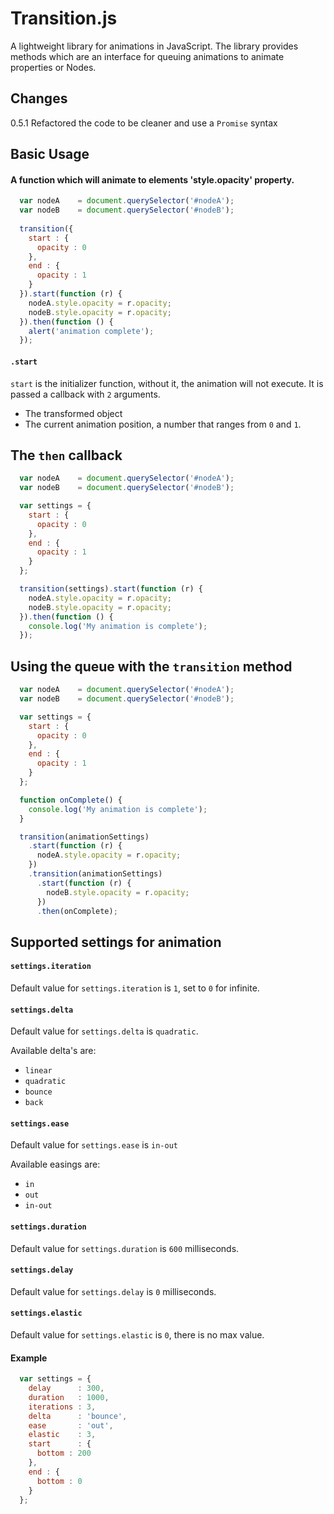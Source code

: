 # Transition.js

A lightweight library for animations in JavaScript. The library provides methods which are an interface for queuing animations to animate properties or Nodes.

## Changes

0.5.1 Refactored the code to be cleaner and use a `Promise` syntax

## Basic Usage
#### A function which will animate to elements 'style.opacity' property.

```javascript
  var nodeA    = document.querySelector('#nodeA');
  var nodeB    = document.querySelector('#nodeB');
  
  transition({
    start : {
      opacity : 0
    },
    end : {
      opacity : 1
    }
  }).start(function (r) {
    nodeA.style.opacity = r.opacity;
    nodeB.style.opacity = r.opacity;
  }).then(function () {
    alert('animation complete');
  });
```

#### `.start`

`start` is the initializer function, without it, the animation will not execute. It is passed a callback with `2` arguments.
- The transformed object
- The current animation position, a number that ranges from `0` and `1`.

## The `then` callback

```javascript
  var nodeA    = document.querySelector('#nodeA');
  var nodeB    = document.querySelector('#nodeB');

  var settings = {
    start : {
      opacity : 0
    },
    end : {
      opacity : 1
    }
  };

  transition(settings).start(function (r) {
    nodeA.style.opacity = r.opacity;
    nodeB.style.opacity = r.opacity;
  }).then(function () {
    console.log('My animation is complete');
  });
```

## Using the queue with the `transition` method

```javascript
  var nodeA    = document.querySelector('#nodeA');
  var nodeB    = document.querySelector('#nodeB');

  var settings = {
    start : {
      opacity : 0
    },
    end : {
      opacity : 1
    }
  };

  function onComplete() {
    console.log('My animation is complete');
  }

  transition(animationSettings)
    .start(function (r) { 
      nodeA.style.opacity = r.opacity;
    })
    .transition(animationSettings)
      .start(function (r) { 
        nodeB.style.opacity = r.opacity;
      })
      .then(onComplete);
```

## Supported settings for animation

#### `settings.iteration`

Default value for `settings.iteration` is `1`, set to `0` for infinite.

#### `settings.delta`

Default value for `settings.delta` is `quadratic`.

Available delta's are:

- `linear`
- `quadratic`
- `bounce`
- `back`

#### `settings.ease`

Default value for `settings.ease` is `in-out`

Available easings are:

- `in`
- `out`
- `in-out`

#### `settings.duration`

Default value for `settings.duration` is `600` milliseconds.

#### `settings.delay`

Default value for `settings.delay` is `0` milliseconds.

#### `settings.elastic`

Default value for `settings.elastic` is `0`, there is no max value.

#### Example

```javascript
  var settings = {
    delay      : 300,
    duration   : 1000,
    iterations : 3,
    delta      : 'bounce',
    ease       : 'out',
    elastic    : 3,
    start      : {
      bottom : 200
    },
    end : {
      bottom : 0
    }
  };
```
